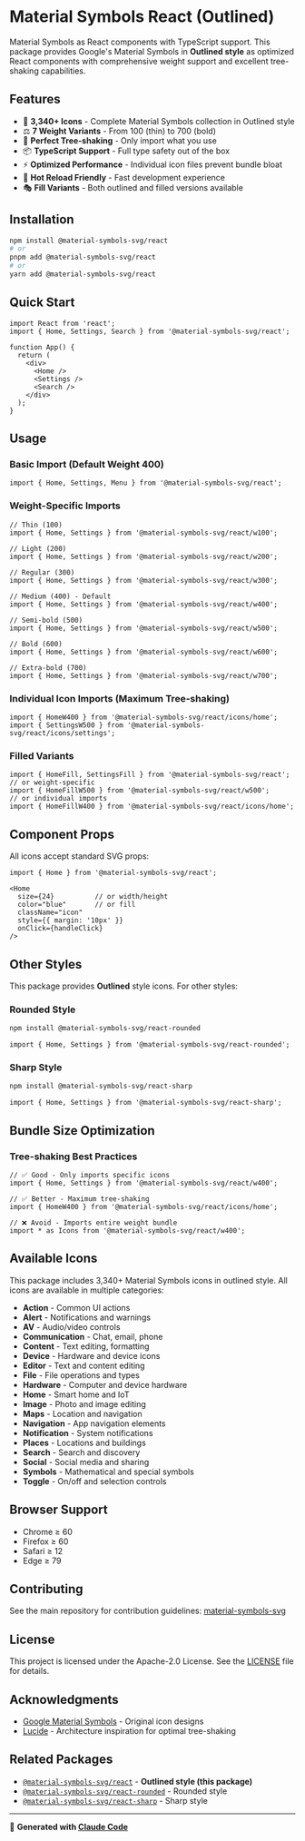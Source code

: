 # Material Symbols React (Outlined)

Material Symbols as React components with TypeScript support. This package provides Google's Material Symbols in **Outlined style** as optimized React components with comprehensive weight support and excellent tree-shaking capabilities.

## Features

- 🎨 **3,340+ Icons** - Complete Material Symbols collection in Outlined style
- ⚖️ **7 Weight Variants** - From 100 (thin) to 700 (bold)
- 🌳 **Perfect Tree-shaking** - Only import what you use
- 📦 **TypeScript Support** - Full type safety out of the box
- ⚡ **Optimized Performance** - Individual icon files prevent bundle bloat
- 🔄 **Hot Reload Friendly** - Fast development experience
- 🎭 **Fill Variants** - Both outlined and filled versions available

## Installation

```bash
npm install @material-symbols-svg/react
# or
pnpm add @material-symbols-svg/react
# or
yarn add @material-symbols-svg/react
```

## Quick Start

```tsx
import React from 'react';
import { Home, Settings, Search } from '@material-symbols-svg/react';

function App() {
  return (
    <div>
      <Home />
      <Settings />
      <Search />
    </div>
  );
}
```

## Usage

### Basic Import (Default Weight 400)

```tsx
import { Home, Settings, Menu } from '@material-symbols-svg/react';
```

### Weight-Specific Imports

```tsx
// Thin (100)
import { Home, Settings } from '@material-symbols-svg/react/w100';

// Light (200)
import { Home, Settings } from '@material-symbols-svg/react/w200';

// Regular (300)
import { Home, Settings } from '@material-symbols-svg/react/w300';

// Medium (400) - Default
import { Home, Settings } from '@material-symbols-svg/react/w400';

// Semi-bold (500)
import { Home, Settings } from '@material-symbols-svg/react/w500';

// Bold (600)
import { Home, Settings } from '@material-symbols-svg/react/w600';

// Extra-bold (700)
import { Home, Settings } from '@material-symbols-svg/react/w700';
```

### Individual Icon Imports (Maximum Tree-shaking)

```tsx
import { HomeW400 } from '@material-symbols-svg/react/icons/home';
import { SettingsW500 } from '@material-symbols-svg/react/icons/settings';
```

### Filled Variants

```tsx
import { HomeFill, SettingsFill } from '@material-symbols-svg/react';
// or weight-specific
import { HomeFillW500 } from '@material-symbols-svg/react/w500';
// or individual imports
import { HomeFillW400 } from '@material-symbols-svg/react/icons/home';
```

## Component Props

All icons accept standard SVG props:

```tsx
import { Home } from '@material-symbols-svg/react';

<Home 
  size={24}          // or width/height
  color="blue"       // or fill
  className="icon"
  style={{ margin: '10px' }}
  onClick={handleClick}
/>
```

## Other Styles

This package provides **Outlined** style icons. For other styles:

### Rounded Style
```bash
npm install @material-symbols-svg/react-rounded
```

```tsx
import { Home, Settings } from '@material-symbols-svg/react-rounded';
```

### Sharp Style
```bash
npm install @material-symbols-svg/react-sharp
```

```tsx
import { Home, Settings } from '@material-symbols-svg/react-sharp';
```

## Bundle Size Optimization

### Tree-shaking Best Practices

```tsx
// ✅ Good - Only imports specific icons
import { Home, Settings } from '@material-symbols-svg/react/w400';

// ✅ Better - Maximum tree-shaking
import { HomeW400 } from '@material-symbols-svg/react/icons/home';

// ❌ Avoid - Imports entire weight bundle
import * as Icons from '@material-symbols-svg/react/w400';
```

## Available Icons

This package includes 3,340+ Material Symbols icons in outlined style. All icons are available in multiple categories:

- **Action** - Common UI actions
- **Alert** - Notifications and warnings  
- **AV** - Audio/video controls
- **Communication** - Chat, email, phone
- **Content** - Text editing, formatting
- **Device** - Hardware and device icons
- **Editor** - Text and content editing
- **File** - File operations and types
- **Hardware** - Computer and device hardware
- **Home** - Smart home and IoT
- **Image** - Photo and image editing
- **Maps** - Location and navigation
- **Navigation** - App navigation elements
- **Notification** - System notifications
- **Places** - Locations and buildings
- **Search** - Search and discovery
- **Social** - Social media and sharing
- **Symbols** - Mathematical and special symbols
- **Toggle** - On/off and selection controls

## Browser Support

- Chrome ≥ 60
- Firefox ≥ 60
- Safari ≥ 12
- Edge ≥ 79

## Contributing

See the main repository for contribution guidelines: [material-symbols-svg](https://github.com/k-s-h-r/material-symbols-svg)

## License

This project is licensed under the Apache-2.0 License. See the [LICENSE](../../LICENSE) file for details.

## Acknowledgments

- [Google Material Symbols](https://fonts.google.com/icons) - Original icon designs
- [Lucide](https://lucide.dev/) - Architecture inspiration for optimal tree-shaking

## Related Packages

- [`@material-symbols-svg/react`](../react) - **Outlined style (this package)**
- [`@material-symbols-svg/react-rounded`](../react-rounded) - Rounded style
- [`@material-symbols-svg/react-sharp`](../react-sharp) - Sharp style

---

🚀 **Generated with [Claude Code](https://claude.ai/code)**